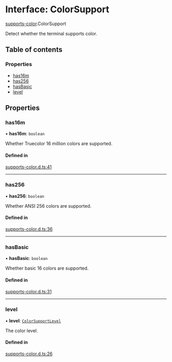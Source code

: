 # Interface: ColorSupport

[supports-color](../modules/supports_color.md).ColorSupport

Detect whether the terminal supports color.

## Table of contents

### Properties

- [has16m](supports_color.ColorSupport.md#has16m)
- [has256](supports_color.ColorSupport.md#has256)
- [hasBasic](supports_color.ColorSupport.md#hasbasic)
- [level](supports_color.ColorSupport.md#level)

## Properties

### has16m

• **has16m**: `boolean`

Whether Truecolor 16 million colors are supported.

#### Defined in

[supports-color.d.ts:41](https://github.com/goodcodedev/bun-types/blob/8bd1b3a/supports-color.d.ts#L41)

___

### has256

• **has256**: `boolean`

Whether ANSI 256 colors are supported.

#### Defined in

[supports-color.d.ts:36](https://github.com/goodcodedev/bun-types/blob/8bd1b3a/supports-color.d.ts#L36)

___

### hasBasic

• **hasBasic**: `boolean`

Whether basic 16 colors are supported.

#### Defined in

[supports-color.d.ts:31](https://github.com/goodcodedev/bun-types/blob/8bd1b3a/supports-color.d.ts#L31)

___

### level

• **level**: [`ColorSupportLevel`](../modules/supports_color.md#colorsupportlevel)

The color level.

#### Defined in

[supports-color.d.ts:26](https://github.com/goodcodedev/bun-types/blob/8bd1b3a/supports-color.d.ts#L26)

